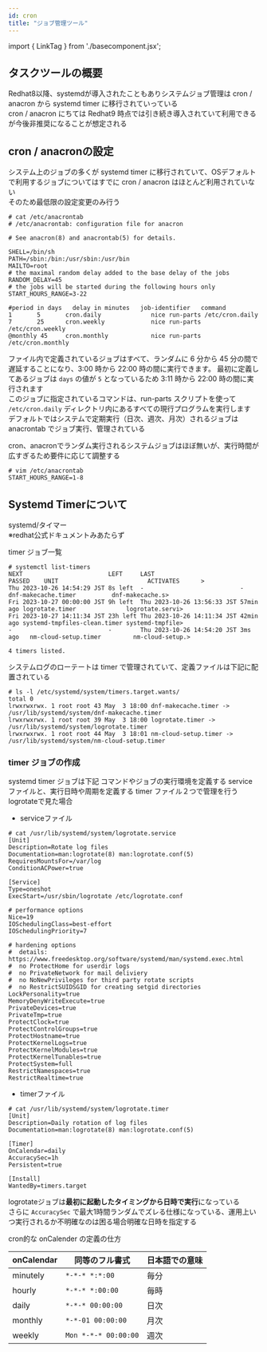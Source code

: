 ```yaml
---
id: cron
title: "ジョブ管理ツール"
---
```

import { LinkTag } from './basecomponent.jsx';

## タスクツールの概要  
Redhat8以降、systemdが導入されたこともありシステムジョブ管理は cron / anacron から systemd timer に移行されていっている  
cron / anacron にちては Redhat9 時点では引き続き導入されていて利用できるが今後非推奨になることが想定される  

## cron / anacronの設定
システム上のジョブの多くが systemd timer に移行されていて、OSデフォルトで利用するジョブについてはすでに cron / anacron はほとんど利用されていない  
そのため最低限の設定変更のみ行う  

```
# cat /etc/anacrontab
# /etc/anacrontab: configuration file for anacron

# See anacron(8) and anacrontab(5) for details.

SHELL=/bin/sh
PATH=/sbin:/bin:/usr/sbin:/usr/bin
MAILTO=root
# the maximal random delay added to the base delay of the jobs
RANDOM_DELAY=45
# the jobs will be started during the following hours only
START_HOURS_RANGE=3-22

#period in days   delay in minutes   job-identifier   command
1       5       cron.daily              nice run-parts /etc/cron.daily
7       25      cron.weekly             nice run-parts /etc/cron.weekly
@monthly 45     cron.monthly            nice run-parts /etc/cron.monthly
```

ファイル内で定義されているジョブはすべて、ランダムに 6 分から 45 分の間で遅延することになり、3:00 時から 22:00 時の間に実行できます。
最初に定義してあるジョブは `days` の値が `5` となっているため 3:11 時から 22:00 時の間に実行されます  
このジョブに指定されているコマンドは、run-parts スクリプトを使って `/etc/cron.daily` ディレクトリ内にあるすべての現行プログラムを実行します  
デフォルトではシステムで定期実行（日次、週次、月次）されるジョブは anacrontab でジョブ実行、管理されている  

cron、anacronでランダム実行されるシステムジョブはほぼ無いが、実行時間が広すぎるため要件に応じて調整する  

```
# vim /etc/anacrontab
START_HOURS_RANGE=1-8
```

## Systemd Timerについて
<LinkTag url="https://wiki.archlinux.jp/index.php/Systemd/%E3%82%BF%E3%82%A4%E3%83%9E%E3%83%BC">systemd/タイマー</LinkTag>  
※redhat公式ドキュメントみあたらず  

timer ジョブ一覧  

```
# systemctl list-timers
NEXT                        LEFT     LAST                        PASSED    UNIT                         ACTIVATES      >
Thu 2023-10-26 14:54:29 JST 8s left  -                           -         dnf-makecache.timer          dnf-makecache.s>
Fri 2023-10-27 00:00:00 JST 9h left  Thu 2023-10-26 13:56:33 JST 57min ago logrotate.timer              logrotate.servi>
Fri 2023-10-27 14:11:34 JST 23h left Thu 2023-10-26 14:11:34 JST 42min ago systemd-tmpfiles-clean.timer systemd-tmpfile>
-                           -        Thu 2023-10-26 14:54:20 JST 3ms ago   nm-cloud-setup.timer         nm-cloud-setup.>

4 timers listed.
```

システムログのローテートは timer で管理されていて、定義ファイルは下記に配置されている  

```
# ls -l /etc/systemd/system/timers.target.wants/
total 0
lrwxrwxrwx. 1 root root 43 May  3 18:00 dnf-makecache.timer -> /usr/lib/systemd/system/dnf-makecache.timer
lrwxrwxrwx. 1 root root 39 May  3 18:00 logrotate.timer -> /usr/lib/systemd/system/logrotate.timer
lrwxrwxrwx. 1 root root 44 May  3 18:01 nm-cloud-setup.timer -> /usr/lib/systemd/system/nm-cloud-setup.timer
```

### timer ジョブの作成  
systemd timer ジョブは下記 コマンドやジョブの実行環境を定義する service ファイルと、実行日時や周期を定義する timer ファイル２つで管理を行う  
logrotateで見た場合  

* serviceファイル  

```
# cat /usr/lib/systemd/system/logrotate.service
[Unit]
Description=Rotate log files
Documentation=man:logrotate(8) man:logrotate.conf(5)
RequiresMountsFor=/var/log
ConditionACPower=true

[Service]
Type=oneshot
ExecStart=/usr/sbin/logrotate /etc/logrotate.conf

# performance options
Nice=19
IOSchedulingClass=best-effort
IOSchedulingPriority=7

# hardening options
#  details: https://www.freedesktop.org/software/systemd/man/systemd.exec.html
#  no ProtectHome for userdir logs
#  no PrivateNetwork for mail deliviery
#  no NoNewPrivileges for third party rotate scripts
#  no RestrictSUIDSGID for creating setgid directories
LockPersonality=true
MemoryDenyWriteExecute=true
PrivateDevices=true
PrivateTmp=true
ProtectClock=true
ProtectControlGroups=true
ProtectHostname=true
ProtectKernelLogs=true
ProtectKernelModules=true
ProtectKernelTunables=true
ProtectSystem=full
RestrictNamespaces=true
RestrictRealtime=true

```

* timerファイル  

```
# cat /usr/lib/systemd/system/logrotate.timer
[Unit]
Description=Daily rotation of log files
Documentation=man:logrotate(8) man:logrotate.conf(5)

[Timer]
OnCalendar=daily
AccuracySec=1h
Persistent=true

[Install]
WantedBy=timers.target
```

logrotateジョブは**最初に起動したタイミングから日時で実行**になっている  
さらに `AccuracySec` で最大1時間ランダムでズレる仕様になっている、運用上いつ実行されるか不明確なのは困る場合明確な日時を指定する  


cron的な onCalender の定義の仕方  

| onCalendar | 同等のフル書式 | 日本語での意味 |
| --- | --- | --- |
| minutely | `*-*-* *:*:00` | 毎分 |
| hourly | `*-*-* *:00:00` | 毎時 |
| daily | `*-*-* 00:00:00` | 日次 |
| monthly | `*-*-01 00:00:00` | 月次 |
| weekly | `Mon *-*-* 00:00:00` | 週次 |
